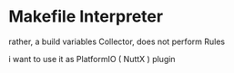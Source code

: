 # Makefile Interpreter
rather, a build variables Collector, does not perform Rules

i want to use it as PlatformIO ( NuttX ) plugin
